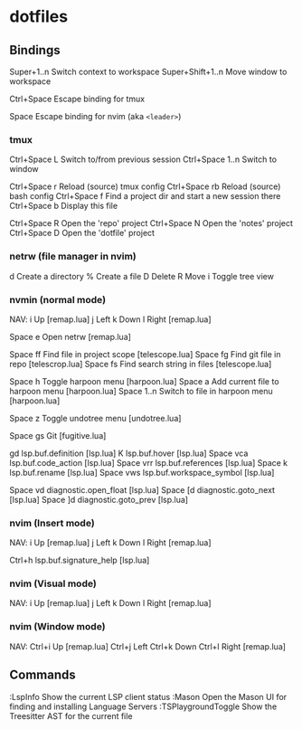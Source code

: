 # dotfiles

## Bindings

Super+1..n          Switch context to workspace
Super+Shift+1..n    Move window to workspace

Ctrl+Space          Escape binding for tmux

Space               Escape binding for nvim (aka `<leader>`)

### tmux

Ctrl+Space L        Switch to/from previous session
Ctrl+Space 1..n     Switch to window

Ctrl+Space r        Reload (source) tmux config
Ctrl+Space rb       Reload (source) bash config
Ctrl+Space f        Find a project dir and start a new session there
Ctrl+Space b        Display this file

Ctrl+Space R        Open the 'repo' project
Ctrl+Space N        Open the 'notes' project
Ctrl+Space D        Open the 'dotfile' project

### netrw (file manager in nvim)

d   Create a directory
%   Create a file
D   Delete
R   Move
i   Toggle tree view

### nvmin (normal mode)

NAV:
        i Up                                            [remap.lua]
j Left  k Down  l Right                                 [remap.lua]

Space e         Open netrw                              [remap.lua]

Space ff        Find file in project scope              [telescope.lua]
Space fg        Find git file in repo                   [telescrop.lua]
Space fs        Find search string in files             [telescope.lua]

Space h         Toggle harpoon menu                     [harpoon.lua]
Space a         Add current file to harpoon menu        [harpoon.lua]
Space 1..n      Switch to file in harpoon menu          [harpoon.lua]

Space z         Toggle undotree menu                    [undotree.lua]

Space gs        Git                                     [fugitive.lua]

gd              lsp.buf.definition                      [lsp.lua]
K               lsp.buf.hover                           [lsp.lua]
Space vca       lsp.buf.code_action                     [lsp.lua]
Space vrr       lsp.buf.references                      [lsp.lua]
Space k         lsp.buf.rename                          [lsp.lua]
Space vws       lsp.buf.workspace_symbol                [lsp.lua]

Space vd        diagnostic.open_float                   [lsp.lua]
Space [d        diagnostic.goto_next                    [lsp.lua]
Space ]d        diagnostic.goto_prev                    [lsp.lua]

### nvim (Insert mode)

NAV:
        i Up                                            [remap.lua]
j Left  k Down  l Right                                 [remap.lua]

Ctrl+h  lsp.buf.signature_help                          [lsp.lua]

### nvim (Visual mode)

NAV:
        i Up                                            [remap.lua]
j Left  k Down  l Right                                 [remap.lua]

### nvim (Window mode)

NAV:
             Ctrl+i Up                                  [remap.lua]
Ctrl+j Left  Ctrl+k Down  Ctrl+l Right                  [remap.lua]

## Commands

:LspInfo            Show the current LSP client status
:Mason              Open the Mason UI for finding and installing Language Servers
:TSPlaygroundToggle Show the Treesitter AST for the current file




